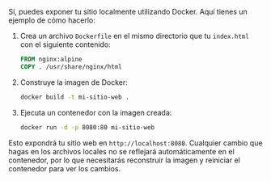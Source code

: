 Sí, puedes exponer tu sitio localmente utilizando Docker. Aquí tienes un ejemplo de cómo hacerlo:

1. Crea un archivo `Dockerfile` en el mismo directorio que tu `index.html` con el siguiente contenido:
    ```Dockerfile
    FROM nginx:alpine
    COPY . /usr/share/nginx/html
    ```

2. Construye la imagen de Docker:
    ```sh
    docker build -t mi-sitio-web .
    ```

3. Ejecuta un contenedor con la imagen creada:
    ```sh
    docker run -d -p 8080:80 mi-sitio-web
    ```

Esto expondrá tu sitio web en `http://localhost:8080`. Cualquier cambio que hagas en los archivos locales no se reflejará automáticamente en el contenedor, por lo que necesitarás reconstruir la imagen y reiniciar el contenedor para ver los cambios.
